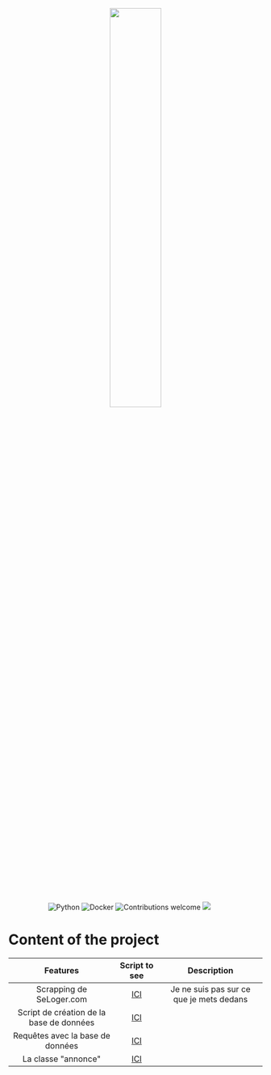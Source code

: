<p align="center"><img width=45% src="https://zupimages.net/up/20/03/9o55.png"></p>

&nbsp;&nbsp;&nbsp;&nbsp;&nbsp;&nbsp;&nbsp;&nbsp;&nbsp;&nbsp;&nbsp;&nbsp;&nbsp;&nbsp;&nbsp;&nbsp;&nbsp;&nbsp;&nbsp;
![Python](https://img.shields.io/badge/python-v3.7-blue.svg)
![Docker](https://img.shields.io/badge/docker-yes-green.svg)
![Contributions welcome](https://img.shields.io/badge/contributions-welcome-orange.svg)
<a href="https://github.com/Simplon-IA-Bdx-1/realestate-guillaume-nicos-pierre-silvia/commits/master"><img src="https://img.shields.io/github/last-commit/CCOSTAN/Home-AssistantConfig.svg?style=plasticr"/></a>



# Content of the project

|   Features   |  Script to see  |  Description  |
|     :---:    |      :---:      |     :---:      |
| Scrapping de SeLoger.com   | [ICI](https://github.com/Simplon-IA-Bdx-1/realestate-guillaume-nicos-pierre-silvia/blob/master/scrapper/scrapper.py)      | Je ne suis pas sur ce que je mets dedans
| Script de création de la base de données     |  [ICI](https://github.com/Simplon-IA-Bdx-1/realestate-guillaume-nicos-pierre-silvia/blob/master/BDD/annonces.sql)        |
| Requêtes avec la base de données     |  [ICI](https://github.com/Simplon-IA-Bdx-1/realestate-guillaume-nicos-pierre-silvia/blob/master/scrapper/query.py)        |
| La classe "annonce"     |  [ICI](https://github.com/Simplon-IA-Bdx-1/realestate-guillaume-nicos-pierre-silvia/blob/master/scrapper/annonce.py)        |
